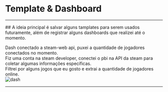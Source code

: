# Template & Dashboard
<hr>
## A ideia principal é salvar alguns tamplates para serem usados futuramente, além de registrar alguns dashboards que realizei até o momento.

Dash conectado a steam-web api, puxei a quantidade de jogadores conectados no momento.
<br>
Fiz uma conta na steam developer, conectei o pbi na API da steam para coletar algumas informações específicas.
<br>
Filtrei por alguns jogos que eu gosto e extrai a quantidade de jogadores online.
<br>
![dash](https://user-images.githubusercontent.com/80074264/162763193-2a0c06e3-0827-49b0-a306-be141511a3e7.png)

<hr>
